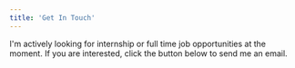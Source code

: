 ```yaml
---
title: 'Get In Touch'
---
```


I'm actively looking for internship or full time job opportunities at the moment. If you are interested, click the button below to send me an email.
